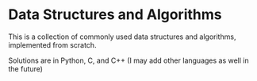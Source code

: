 # Data Structures and Algorithms

This is a collection of commonly used data structures and algorithms, implemented from scratch.

Solutions are in Python, C, and C++ (I may add other languages as well in the future)
